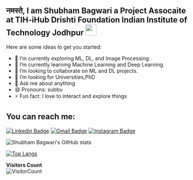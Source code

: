 ## नमस्ते, I am Shubham Bagwari a Project Assocaite at TIH-iHub Drishti Foundation Indian Institute of Technology Jodhpur <img  src="https://user-images.githubusercontent.com/42378118/110234147-e3259600-7f4e-11eb-95be-0c4047144dea.gif"  width="30">

Here are some ideas to get you started:

- 🔭 I’m currently exploring ML, DL, and Image Processing.
- 🌱 I’m currently learning Machine Learning and Deep Learning.
- 👯 I’m looking to collaborate on ML and DL projects.
- 🤔 I’m looking for Universities,PhD 
- 💬 Ask me about anything
- 😄 Pronouns: subbu
- ⚡ Fun fact: I love to interact and explore things

##  You can reach me:

[![Linkedin Badge](https://img.shields.io/badge/-Shubham%20Bagwari-blue?style=flat-square&logo=Linkedin&logoColor=white&link=https://www.linkedin.com/in/shubhambagwari/)](https://www.linkedin.com/in/shubhambagwari/)  [![Gmail Badge](https://img.shields.io/badge/-subbu.bagwari@gmail.com-c14438?style=flat-square&logo=Gmail&logoColor=white&link=mailto:subbu.bagwari@gmail.com)](mailto:subbu.bagwari@gmail.com)    [![Instagram Badge](https://img.shields.io/badge/-@subbu.bagwari-e4405f?style=flat-square&labelColor=f94877&logo=instagram&logoColor=white&link=https://www.instagram.com/subbu.bagwari/)](https://www.instagram.com/subbu.bagwari/)

![Shubham Bagwari's GitHub stats](https://github-readme-stats.vercel.app/api?username=shubhambagwari&show_icons=true&theme=radical)

[![Top Langs](https://github-readme-stats.vercel.app/api/top-langs/?username=Shubhambagwari&langs_count=8&layout=compact)](https://github.com/shubhambagwari/github-readme-stats)


**Visitors Count**<br>
![VisitorCount](https://profile-counter.glitch.me/{shubhambagwari}/count.svg)
